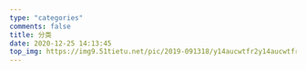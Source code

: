 ```yaml
---
type: "categories"
comments: false
title: 分类
date: 2020-12-25 14:13:45
top_img: https://img9.51tietu.net/pic/2019-091318/y14aucwtfr2y14aucwtfr2.jpg
---
```

